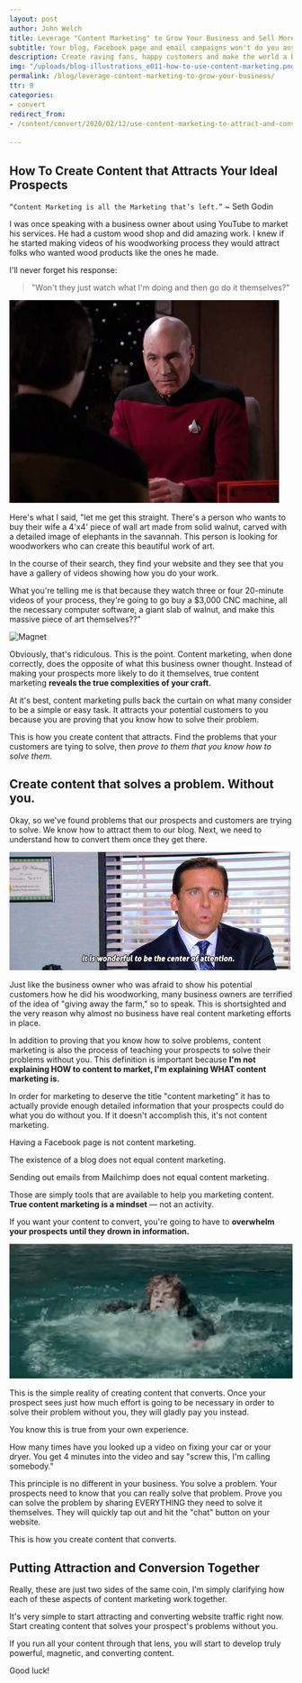 ```yaml
---
layout: post
author: John Welch
title: Leverage "Content Marketing" to Grow Your Business and Sell More Stuff
subtitle: Your blog, Facebook page and email campaigns won't do you any good unless you create content people love.
description: Create raving fans, happy customers and make the world a better place. All it takes is a little bit of content marketing.
img: "/uploads/blog-illustrations_e011-how-to-use-content-marketing.png"
permalink: /blog/leverage-content-marketing-to-grow-your-business/
ttr: 8
categories:
- convert
redirect_from:
- /content/convert/2020/02/12/use-content-marketing-to-attract-and-convert-new-customers/

---
```


## How To Create Content that Attracts Your Ideal Prospects

`“Content Marketing is all the Marketing that’s left.”` \~ Seth Godin

I was once speaking with a business owner about using YouTube to market his services. He had a custom wood shop and did amazing work. I knew if he started making videos of his woodworking process they would attract folks who wanted wood products like the ones he made. 

I'll never forget his response: 
 
> "Won't they just watch what I'm doing and then go do it themselves?" 

![Facepalm](/uploads/011-facepalm.gif)

Here's what I said, "let me get this straight. There's a person who wants to buy their wife a 4'x4' piece of wall art made from solid walnut, carved with a detailed image of elephants in the savannah. This person is looking for woodworkers who can create this beautiful work of art. 

In the course of their search, they find your website and they see that you have a gallery of videos showing how you do your work. 

What you're telling me is that because they watch three or four 20-minute videos of your process, they're going to go buy a $3,000 CNC machine, all the necessary computer software, a giant slab of walnut, and make this massive piece of art themselves??"

![Magnet](/uploads/011-magnet.gif)

Obviously, that's ridiculous. This is the point. Content marketing, when done correctly, does the opposite of what this business owner thought. Instead of making your prospects more likely to do it themselves, true content marketing **reveals the true complexities of your craft.**

At it's best, content marketing pulls back the curtain on what many consider to be a simple or easy task. It attracts your potential customers to you because you are proving that you know how to solve their problem.

This is how you create content that attracts. Find the problems that your customers are tying to solve, then *prove to them that you know how to solve them.*

## Create content that solves a problem. Without you.

Okay, so we've found problems that our prospects and customers are trying to solve. We know how to attract them to our blog. Next, we need to understand how to convert them once they get there. 

![Attention](/uploads/011-attention.gif)

Just like the business owner who was afraid to show his potential customers how he did his woodworking, many business owners are terrified of the idea of "giving away the farm," so to speak. This is shortsighted and the very reason why almost no business have real content marketing efforts in place. 

In addition to proving that you know how to solve problems, content marketing is also the process of teaching your prospects to solve their problems without you. This definition is important because **I'm not explaining HOW to content to market, I'm explaining WHAT content marketing is.**

In order for marketing to deserve the title "content marketing" it has to actually provide enough detailed information that your prospects could do what you do without you. If it doesn't accomplish this, it's not content marketing.

Having a Facebook page is not content marketing.

The existence of a blog does not equal content marketing. 

Sending out emails from Mailchimp does not equal content marketing. 

Those are simply tools that are available to help you marketing content. **True content marketing is a mindset** — not an activity. 

If you want your content to convert, you're going to have to **overwhelm your prospects until they drown in information.** 

![Drowning](/uploads/011-drowning.gif)

This is the simple reality of creating content that converts. Once your prospect sees just how much effort is going to be necessary in order to solve their problem without you, they will gladly pay you instead. 

You know this is true from your own experience. 

How many times have you looked up a video on fixing your car or your dryer. You get 4 minutes into the video and say "screw this, I'm calling somebody." 

This principle is no different in your business. You solve a problem. Your prospects need to know that you can really solve that problem. Prove you can solve the problem by sharing EVERYTHING they need to solve it themselves. They will quickly tap out and hit the "chat" button on your website. 

This is how you create content that converts. 

## Putting Attraction and Conversion Together

Really, these are just two sides of the same coin, I'm simply clarifying how each of these aspects of content marketing work together. 

It's very simple to start attracting and converting website traffic right now. Start creating content that solves your prospect's problems without you. 

If you run all your content through that lens, you will start to develop truly powerful, magnetic, and converting content. 

Good luck!